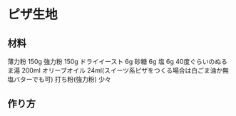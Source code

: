 # ピザ生地

## 材料

薄力粉 150g
強力粉 150g
ドライイースト 6g
砂糖 6g
塩 6g
40度ぐらいのぬるま湯 200ml
オリーブオイル 24ml(スイーツ系ピザをつくる場合は白ごま油か無塩バターでも可)
打ち粉(強力粉) 少々

## 作り方
